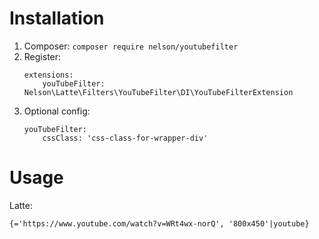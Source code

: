 # Installation

1. Composer: `composer require nelson/youtubefilter`
2. Register:
	```
	extensions:
		youTubeFilter: Nelson\Latte\Filters\YouTubeFilter\DI\YouTubeFilterExtension
	```
3. Optional config:
	```
	youTubeFilter:
		cssClass: 'css-class-for-wrapper-div'
	```

# Usage

Latte:

```
{='https://www.youtube.com/watch?v=WRt4wx-norQ', '800x450'|youtube}
```

